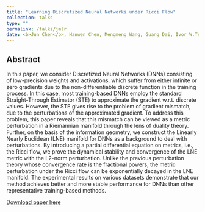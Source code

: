 ```yaml
---
title: "Learning Discretized Neural Networks under Ricci Flow"
collection: talks
type: ""
permalink: /talks/jmlr
date: <b>Jun Chen</b>, Hanwen Chen, Mengmeng Wang, Guang Dai, Ivor W.Tsang and Yong Liu. &quot; Learning Discretized Neural Networks under Ricci Flow. &quot; <i>ArXiv</i>. 2023.
---
```

## Abstract

In this paper, we consider Discretized Neural Networks (DNNs) consisting of low-precision weights and activations, which suffer from either infinite or zero gradients due to the non-differentiable discrete function in the training process. In this case, most training-based DNNs employ the standard Straight-Through Estimator (STE) to approximate the gradient w.r.t. discrete values. However, the STE gives rise to the problem of gradient mismatch, due to the perturbations of the approximated gradient. To address this problem, this paper reveals that this mismatch can be viewed as a metric perturbation in a Riemannian manifold through the lens of duality theory. Further, on the basis of the information geometry, we construct the Linearly Nearly Euclidean (LNE) manifold for DNNs as a background to deal with perturbations. By introducing a partial differential equation on metrics, i.e., the Ricci flow, we prove the dynamical stability and convergence of the LNE metric with the L2-norm perturbation. Unlike the previous perturbation theory whose convergence rate is the fractional powers, the metric perturbation under the Ricci flow can be exponentially decayed in the LNE manifold. The experimental results on various datasets demonstrate that our method achieves better and more stable performance for DNNs than other representative training-based methods.


[Download paper here](http://junc-hen.github.io/files/jmlr.pdf)